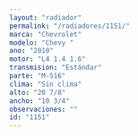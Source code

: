 ```yaml
---
layout: "radiador"
permalink: "/radiadores/1151/"
marca: "Chevrolet"
modelo: "Chevy "
ano: "2010"
motor: "L4 1.4 1.6"
transmision: "Estándar"
parte: "M-516"
clima: "Sin clima"
alto: "20 7/8"
ancho: "10 3/4"
observaciones: ""
id: "1151"
---
```


